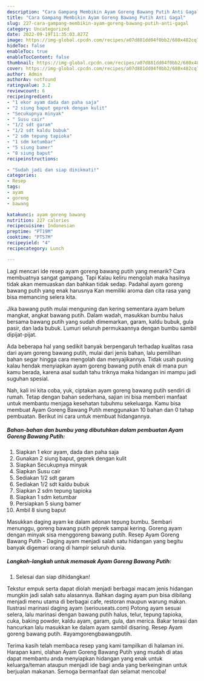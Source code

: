 ```yaml
---
description: "Cara Gampang Membikin Ayam Goreng Bawang Putih Anti Gagal"
title: "Cara Gampang Membikin Ayam Goreng Bawang Putih Anti Gagal"
slug: 227-cara-gampang-membikin-ayam-goreng-bawang-putih-anti-gagal
category: Uncategorized
date: 2022-09-19T11:35:03.827Z
image: https://img-global.cpcdn.com/recipes/a07d881dd04f0bb2/680x482cq70/ayam-goreng-bawang-putih-foto-resep-utama.jpg
hideToc: false
enableToc: true
enableTocContent: false
thumbnail: https://img-global.cpcdn.com/recipes/a07d881dd04f0bb2/680x482cq70/ayam-goreng-bawang-putih-foto-resep-utama.jpg
cover: https://img-global.cpcdn.com/recipes/a07d881dd04f0bb2/680x482cq70/ayam-goreng-bawang-putih-foto-resep-utama.jpg
author: Admin
authorAv: notfound
ratingvalue: 3.2
reviewcount: 6
recipeingredient:
- "1 ekor ayam dada dan paha saja"
- "2 siung baput geprek dengan kulit"
- "Secukupnya minyak"
- " Susu cair"
- "1/2 sdt garam"
- "1/2 sdt kaldu bubuk"
- "2 sdm tepung tapioka"
- "1 sdm ketumbar"
- "5 siung bamer"
- "8 siung baput"
recipeinstructions:

- "Sudah jadi dan siap dinikmati!"
categories:
- Resep
tags:
- ayam
- goreng
- bawang

katakunci: ayam goreng bawang 
nutrition: 227 calories
recipecuisine: Indonesian
preptime: "PT19M"
cooktime: "PT57M"
recipeyield: "4"
recipecategory: Lunch

---
```



Lagi mencari ide resep ayam goreng bawang putih yang menarik? Cara membuatnya sangat gampang. Tapi Kalau keliru mengolah maka hasilnya tidak akan memuaskan dan bahkan tidak sedap. Padahal ayam goreng bawang putih yang enak harusnya Kan memiliki aroma dan cita rasa yang bisa memancing selera kita.


Jika bawang putih mulai menguning dan kering sementara ayam belum mangkat, angkat bawang putih. Dalam wadah, masukkan bumbu halus bersama bawang putih yang sudah dimemarkan, garam, kaldu bubuk, gula pasir, dan lada bubuk. Lumuri seluruh permukaannya dengan bumbu sambil dipijat-pijat.

Ada beberapa hal yang sedikit banyak berpengaruh terhadap kualitas rasa dari ayam goreng bawang putih, mulai dari jenis bahan, lalu pemilihan bahan segar hingga cara mengolah dan menyajikannya. Tidak usah pusing kalau hendak menyiapkan ayam goreng bawang putih enak di mana pun kamu berada, karena asal sudah tahu triknya maka hidangan ini mampu jadi suguhan spesial.


Nah, kali ini kita coba, yuk, ciptakan ayam goreng bawang putih sendiri di rumah. Tetap dengan bahan sederhana, sajian ini bisa memberi manfaat untuk membantu menjaga kesehatan tubuhmu sekeluarga. Kamu bisa membuat Ayam Goreng Bawang Putih menggunakan 10 bahan dan 0 tahap pembuatan. Berikut ini cara untuk membuat hidangannya.

<!--inarticleads1-->

##### Bahan-bahan dan bumbu yang dibutuhkan dalam pembuatan Ayam Goreng Bawang Putih:

1. Siapkan 1 ekor ayam, dada dan paha saja
1. Gunakan 2 siung baput, geprek dengan kulit
1. Siapkan Secukupnya minyak
1. Siapkan  Susu cair
1. Sediakan 1/2 sdt garam
1. Sediakan 1/2 sdt kaldu bubuk
1. Siapkan 2 sdm tepung tapioka
1. Siapkan 1 sdm ketumbar
1. Persiapkan 5 siung bamer
1. Ambil 8 siung baput


Masukkan daging ayam ke dalam adonan tepung bumbu. Sembari menunggu, goreng bawang putih geprek sampai kering. Goreng ayam dengan minyak sisa menggoreng bawang putih. Resep Ayam Goreng Bawang Putih - Daging ayam menjadi salah satu hidangan yang begitu banyak digemari orang di hampir seluruh dunia. 

<!--inarticleads2-->

##### Langkah-langkah untuk memasak Ayam Goreng Bawang Putih:


1. Selesai dan siap dihidangkan!

Tekstur empuk serta dapat diolah menjadi berbagai macam jenis hidangan mungkin jadi salah satu alasannya. Bahkan daging ayam pun bisa dibilang menjadi menu utama di berbagai cafe, restoran maupun warung makan. Ilustrasi marinasi daging ayam (seriouseats.com) Potong ayam sesuai selera, lalu marinasi dengan bawang putih halus, telur, tepung tapioka, cuka, baking powder, kaldu ayam, garam, gula, dan merica. Bakar terasi dan hancurkan lalu masukkan ke dalam ayam sambil disaring. Resep Ayam goreng bawang putih. #ayamgorengbawangputih. 

Terima kasih telah membaca resep yang kami tampilkan di halaman ini. Harapan kami, olahan Ayam Goreng Bawang Putih yang mudah di atas dapat membantu anda menyiapkan hidangan yang enak untuk keluarga/teman ataupun menjadi ide bagi anda yang berkeinginan untuk berjualan makanan. Semoga bermanfaat dan selamat mencoba!
